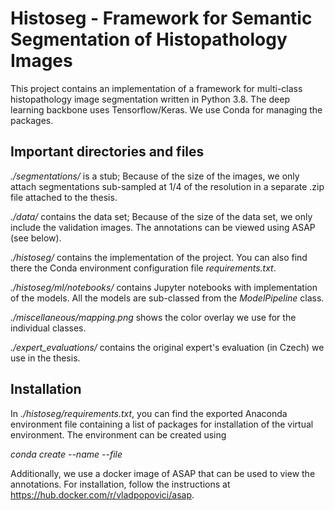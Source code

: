 
# Histoseg - Framework for Semantic Segmentation of Histopathology Images

This project contains an implementation of a framework for multi-class histopathology image segmentation written in Python 3.8. The deep learning backbone uses Tensorflow/Keras. We use Conda for managing the packages.





## Important directories and files

*./segmentations/* is a stub; Because of the size of the images, we only 
attach segmentations sub-sampled at 1/4 of the resolution in a 
separate .zip file attached to the thesis.

*./data/* contains the data set; Because of the size of the data set, we only include the validation images. The annotations can be viewed using ASAP (see below).

*./histoseg/* contains the implementation  of the project. You can also find there the Conda environment configuration file *requirements.txt*.

*./histoseg/ml/notebooks/* contains Jupyter notebooks with implementation of the models. All the models are sub-classed from the *ModelPipeline* class.

*./miscellaneous/mapping.png* shows the color overlay we use for the individual classes.
 
 *./expert_evaluations/* contains the original expert's evaluation (in Czech) we use in the thesis.
## Installation
In *./histoseg/requirements.txt*, you can find the exported Anaconda environment file containing a list of packages for installation of the virtual environment. The environment can be created using 

*conda create --name <env> --file <requirements file>*

Additionally, we use a docker image of ASAP that can be used to view the annotations.
For installation, follow the instructions at https://hub.docker.com/r/vladpopovici/asap.